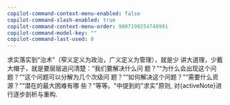 ```yaml
---
copilot-command-context-menu-enabled: false
copilot-command-slash-enabled: true
copilot-command-context-menu-order: 9007199254740991
copilot-command-model-key: ""
copilot-command-last-used: 0
---
```

求实落实到“治术”（窄义定义为政治，广义定义为管理），就是少
讲大道理，少戴大帽子，就是要层层追问清楚：“我们要解决什么问
题？”“为什么会出现这个问题？”“这个问题可以分解为几个次级问
题？”“如何解决这个问题？”“需要什么资源？”“潜在的最大困难有哪
些？”等等。"中提到的"求实"原则, 对{activeNote}进行逐步剖析与重构. 
